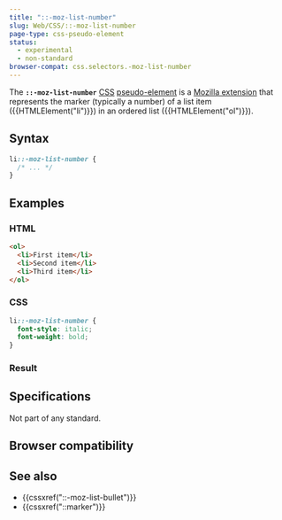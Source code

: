 ```yaml
---
title: "::-moz-list-number"
slug: Web/CSS/::-moz-list-number
page-type: css-pseudo-element
status:
  - experimental
  - non-standard
browser-compat: css.selectors.-moz-list-number
---
```




The **`::-moz-list-number`** [CSS](/Web/CSS) [pseudo-element](/Web/CSS/Pseudo-elements) is a [Mozilla extension](/Web/CSS/Mozilla_Extensions) that represents the marker (typically a number) of a list item ({{HTMLElement("li")}}) in an ordered list ({{HTMLElement("ol")}}).

## Syntax

```css
li::-moz-list-number {
  /* ... */
}
```

## Examples

### HTML

```html
<ol>
  <li>First item</li>
  <li>Second item</li>
  <li>Third item</li>
</ol>
```

### CSS

```css
li::-moz-list-number {
  font-style: italic;
  font-weight: bold;
}
```

### Result



## Specifications

Not part of any standard.

## Browser compatibility



## See also

- {{cssxref("::-moz-list-bullet")}}
- {{cssxref("::marker")}}
